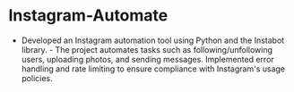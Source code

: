 # Instagram-Automate
- Developed an Instagram automation tool using Python and the Instabot library.  - The project automates tasks such as following/unfollowing users, uploading photos, and sending messages. Implemented error handling and rate limiting to ensure compliance with Instagram's usage policies.
